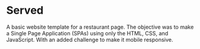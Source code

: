 # Served
A basic website template for a restaurant page. The objective was to make a Single Page Application (SPAs) using only the HTML, CSS, and JavaScript. With an added challenge to make it mobile responsive.
